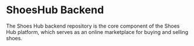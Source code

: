 # ShoesHub Backend

The Shoes Hub backend repository is the core component of the Shoes Hub platform, which serves as an online marketplace for buying and selling shoes.
